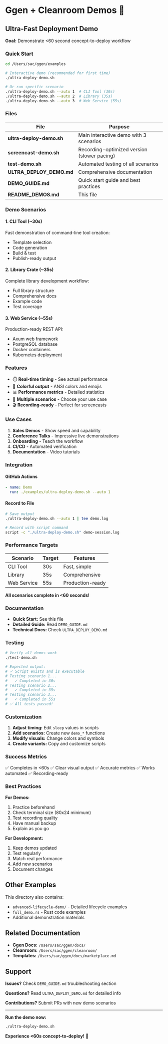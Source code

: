 # Ggen + Cleanroom Demos 🚀

## Ultra-Fast Deployment Demo

**Goal:** Demonstrate <60 second concept-to-deploy workflow

### Quick Start

```bash
cd /Users/sac/ggen/examples

# Interactive demo (recommended for first time)
./ultra-deploy-demo.sh

# Or run specific scenario
./ultra-deploy-demo.sh --auto 1  # CLI Tool (30s)
./ultra-deploy-demo.sh --auto 2  # Library (35s)
./ultra-deploy-demo.sh --auto 3  # Web Service (55s)
```

### Files

| File | Purpose |
|------|---------|
| **ultra-deploy-demo.sh** | Main interactive demo with 3 scenarios |
| **screencast-demo.sh** | Recording-optimized version (slower pacing) |
| **test-demo.sh** | Automated testing of all scenarios |
| **ULTRA_DEPLOY_DEMO.md** | Comprehensive documentation |
| **DEMO_GUIDE.md** | Quick start guide and best practices |
| **README_DEMOS.md** | This file |

### Demo Scenarios

#### 1. CLI Tool (~30s)
Fast demonstration of command-line tool creation:
- Template selection
- Code generation
- Build & test
- Publish-ready output

#### 2. Library Crate (~35s)
Complete library development workflow:
- Full library structure
- Comprehensive docs
- Example code
- Test coverage

#### 3. Web Service (~55s)
Production-ready REST API:
- Axum web framework
- PostgreSQL database
- Docker containers
- Kubernetes deployment

### Features

- ⏱️ **Real-time timing** - See actual performance
- 🎨 **Colorful output** - ANSI colors and emojis
- 📊 **Performance metrics** - Detailed statistics
- 🚀 **Multiple scenarios** - Choose your use case
- 🎬 **Recording-ready** - Perfect for screencasts

### Use Cases

1. **Sales Demos** - Show speed and capability
2. **Conference Talks** - Impressive live demonstrations
3. **Onboarding** - Teach the workflow
4. **CI/CD** - Automated verification
5. **Documentation** - Video tutorials

### Integration

#### GitHub Actions
```yaml
- name: Demo
  run: ./examples/ultra-deploy-demo.sh --auto 1
```

#### Record to File
```bash
# Save output
./ultra-deploy-demo.sh --auto 1 | tee demo.log

# Record with script command
script -c "./ultra-deploy-demo.sh" demo-session.log
```

### Performance Targets

| Scenario | Target | Features |
|----------|--------|----------|
| CLI Tool | 30s | Fast, simple |
| Library | 35s | Comprehensive |
| Web Service | 55s | Production-ready |

**All scenarios complete in <60 seconds!**

### Documentation

- **Quick Start:** See this file
- **Detailed Guide:** Read `DEMO_GUIDE.md`
- **Technical Docs:** Check `ULTRA_DEPLOY_DEMO.md`

### Testing

```bash
# Verify all demos work
./test-demo.sh

# Expected output:
# ✓ Script exists and is executable
# Testing scenario 1...
#   ✓ Completed in 30s
# Testing scenario 2...
#   ✓ Completed in 35s
# Testing scenario 3...
#   ✓ Completed in 55s
# ✅ All tests passed!
```

### Customization

1. **Adjust timing:** Edit `sleep` values in scripts
2. **Add scenarios:** Create new `demo_*` functions
3. **Modify visuals:** Change colors and symbols
4. **Create variants:** Copy and customize scripts

### Success Metrics

✅ Completes in <60s
✅ Clear visual output
✅ Accurate metrics
✅ Works automated
✅ Recording-ready

### Best Practices

**For Demos:**
1. Practice beforehand
2. Check terminal size (80x24 minimum)
3. Test recording quality
4. Have manual backup
5. Explain as you go

**For Development:**
1. Keep demos updated
2. Test regularly
3. Match real performance
4. Add new scenarios
5. Document changes

## Other Examples

This directory also contains:
- `advanced-lifecycle-demo/` - Detailed lifecycle examples
- `full_demo.rs` - Rust code examples
- Additional demonstration materials

## Related Documentation

- **Ggen Docs:** `/Users/sac/ggen/docs/`
- **Cleanroom:** `/Users/sac/ggen/cleanroom/`
- **Templates:** `/Users/sac/ggen/docs/marketplace.md`

## Support

**Issues?** Check `DEMO_GUIDE.md` troubleshooting section

**Questions?** Read `ULTRA_DEPLOY_DEMO.md` for detailed info

**Contributions?** Submit PRs with new demo scenarios

---

**Run the demo now:**
```bash
./ultra-deploy-demo.sh
```

**Experience <60s concept-to-deploy!** 🚀
